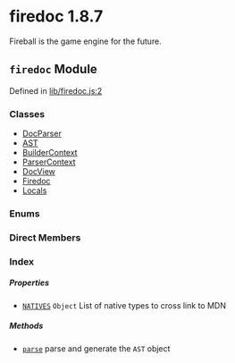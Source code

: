 
# firedoc 1.8.7

Fireball is the game engine for the future.


## `firedoc` Module



Defined in [lib/firedoc.js:2](../files/lib_firedoc.js.md#l2)






### Classes
  - [DocParser](../classes/DocParser.md)
  - [AST](../classes/AST.md)
  - [BuilderContext](../classes/BuilderContext.md)
  - [ParserContext](../classes/ParserContext.md)
  - [DocView](../classes/DocView.md)
  - [Firedoc](../classes/Firedoc.md)
  - [Locals](../classes/Locals.md)

### Enums


### Direct Members
### Index

##### Properties

  - [`NATIVES`](#property-natives) `Object` List of native types to cross link to MDN



##### Methods

  - [`parse`](#method-parse) parse and generate the `AST` object




